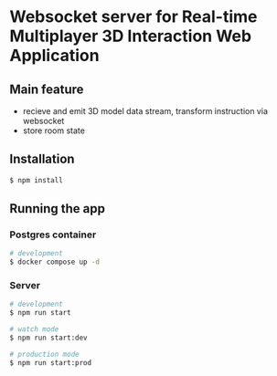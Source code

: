 # Websocket server for Real-time Multiplayer 3D Interaction Web Application

## Main feature
- recieve and emit 3D model data stream, transform instruction via websocket
- store room state

## Installation

```bash
$ npm install
```

## Running the app
### Postgres container
```bash
# development
$ docker compose up -d
```
### Server
```bash
# development
$ npm run start

# watch mode
$ npm run start:dev

# production mode
$ npm run start:prod
```


